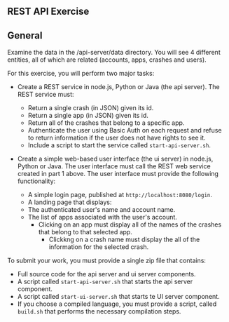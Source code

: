 REST API Exercise
-----------------

General
-------
Examine the data in the /api-server/data directory. You will see 4 different entities, all of which are related (accounts, apps, crashes and users).

For this exercise, you will perform two major tasks:

* Create a REST service in node.js, Python or Java (the api server). The REST service must:
  * Return a single crash (in JSON) given its id.
  * Return a single app (in JSON) given its id.
  * Return all of the crashes that belong to a specific app.
  * Authenticate the user using Basic Auth on each request and refuse to return information if the user does not have rights to see it.
  * Include a script to start the service called `start-api-server.sh`.

* Create a simple web-based user interface (the ui server) in node.js, Python or Java. The user interface must call the REST web service created in part 1 above. The user interface must provide the following functionality:
  * A simple login page, published at `http://localhost:8080/login`.
  * A landing page that displays:
  * The authenticated user's name and account name.
  * The list of apps associated with the user's account.
    * Clicking on an app must display all of the names of the crashes that belong to that selected app.
      * Clickkng on a crash name must display the all of the information for the selected crash.

To submit your work, you must provide a single zip file that contains:
  * Full source code for the api server and ui server components.
  * A script called `start-api-server.sh` that starts the api server component.
  * A script called `start-ui-server.sh` that starts te UI server component.
  * If you choose a compiled language, you must provide a script, called `build.sh` that performs the necessary compilation steps.

